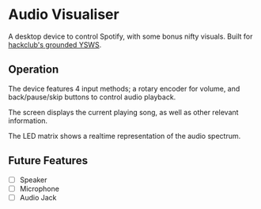 # Audio Visualiser
A desktop device to control Spotify, with some bonus nifty visuals. Built for [hackclub's grounded YSWS](grounded.hackclub.com).

## Operation
The device features 4 input methods; a rotary encoder for volume, and back/pause/skip buttons to control audio playback.

The screen displays the current playing song, as well as other relevant information.

The LED matrix shows a realtime representation of the audio spectrum.

## Future Features
- [ ] Speaker
- [ ] Microphone
- [ ] Audio Jack

